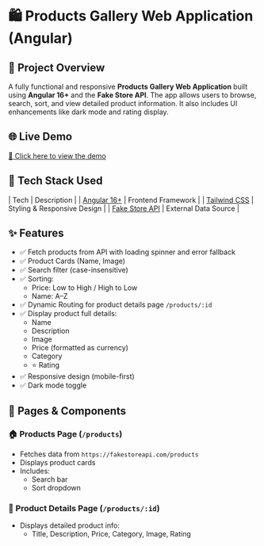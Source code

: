# 🛍️ Products Gallery Web Application (Angular)

## 🎯 Project Overview
A fully functional and responsive **Products Gallery Web Application** built using **Angular 16+** and the **Fake Store API**. The app allows users to browse, search, sort, and view detailed product information. It also includes UI enhancements like dark mode and rating display.


## 🌐 Live Demo
[🔗 Click here to view the demo](https://products-gallery-sooty.vercel.app/)



## 🧱 Tech Stack Used

| Tech | Description |
| [Angular 16+](https://angular.io/) | Frontend Framework |
| [Tailwind CSS](https://tailwindcss.com/) | Styling & Responsive Design |
| [Fake Store API](https://fakestoreapi.com/) | External Data Source |

## ✨ Features

- ✅ Fetch products from API with loading spinner and error fallback
- ✅ Product Cards (Name, Image)
- ✅ Search filter (case-insensitive)
- ✅ Sorting:
  - Price: Low to High / High to Low
  - Name: A–Z
- ✅ Dynamic Routing for product details page `/products/:id`
- ✅ Display product full details:
  - Name
  - Description
  - Image
  - Price (formatted as currency)
  - Category
  - ⭐ Rating
- ✅ Responsive design (mobile-first)
- ✅ Dark mode toggle


## 🧾 Pages & Components

### 🏠 Products Page (`/products`)
- Fetches data from `https://fakestoreapi.com/products`
- Displays product cards
- Includes:
  - Search bar
  - Sort dropdown

### 📄 Product Details Page (`/products/:id`)
- Displays detailed product info:
  - Title, Description, Price, Category, Image, Rating




